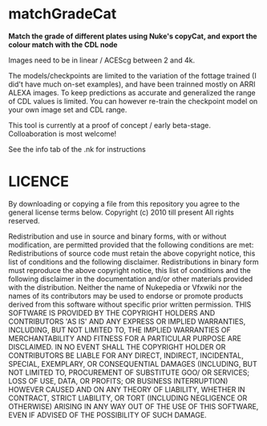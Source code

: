 # matchGradeCat

**Match the grade of different plates using Nuke's copyCat, and export the colour match with the CDL node**

Images need to be in linear / ACEScg between 2 and 4k.

The models/checkpoints are limited to the variation of the fottage trained (I did't have much on-set examples), and have been trainned mostly on ARRI ALEXA images. To keep predictions as accurate and generalized the range of CDL values is limited. You can however re-train the checkpoint model on your own image set and CDL range.

This tool is currently at a proof of concept / early beta-stage. Colloaboration is most welcome!

See the info tab of the .nk for instructions

# LICENCE
By downloading or copying a file from this repository you agree to the general license terms below. Copyright (c) 2010 till present All rights reserved.

Redistribution and use in source and binary forms, with or without modification, are permitted provided that the following conditions are met: Redistributions of source code must retain the above copyright notice, this list of conditions and the following disclaimer. Redistributions in binary form must reproduce the above copyright notice, this list of conditions and the following disclaimer in the documentation and/or other materials provided with the distribution. Neither the name of Nukepedia or Vfxwiki nor the names of its contributors may be used to endorse or promote products derived from this software without specific prior written permission. THIS SOFTWARE IS PROVIDED BY THE COPYRIGHT HOLDERS AND CONTRIBUTORS 'AS IS' AND ANY EXPRESS OR IMPLIED WARRANTIES, INCLUDING, BUT NOT LIMITED TO, THE IMPLIED WARRANTIES OF MERCHANTABILITY AND FITNESS FOR A PARTICULAR PURPOSE ARE DISCLAIMED. IN NO EVENT SHALL THE COPYRIGHT HOLDER OR CONTRIBUTORS BE LIABLE FOR ANY DIRECT, INDIRECT, INCIDENTAL, SPECIAL, EXEMPLARY, OR CONSEQUENTIAL DAMAGES (INCLUDING, BUT NOT LIMITED TO, PROCUREMENT OF SUBSTITUTE GOO/ OR SERVICES; LOSS OF USE, DATA, OR PROFITS; OR BUSINESS INTERRUPTION) HOWEVER CAUSED AND ON ANY THEORY OF LIABILITY, WHETHER IN CONTRACT, STRICT LIABILITY, OR TORT (INCLUDING NEGLIGENCE OR OTHERWISE) ARISING IN ANY WAY OUT OF THE USE OF THIS SOFTWARE, EVEN IF ADVISED OF THE POSSIBILITY OF SUCH DAMAGE.
